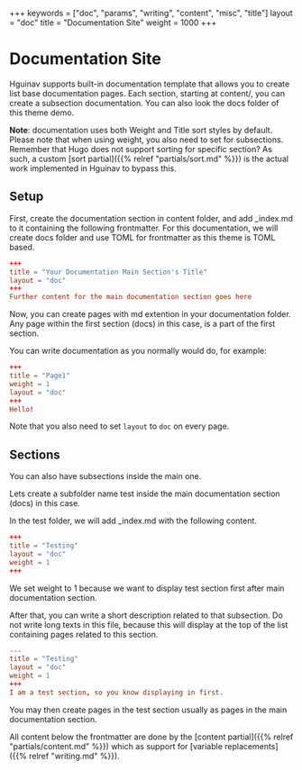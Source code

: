 +++
keywords = ["doc", "params", "writing", "content", "misc", "title"]
layout = "doc"
title = "Documentation Site"
weight = 1000
+++
# Documentation Site
Hguinav supports built-in documentation template that allows you to create list base documentation pages. Each section, starting at content/, you can create a subsection documentation. You can also look the docs folder of this theme demo.

**Note**: documentation uses both Weight and Title sort styles by default. Please note that when using weight, you also need to set for subsections. Remember that Hugo does not support sorting for specific section? As such, a custom [sort partial]({{% relref "partials/sort.md" %}}) is the actual work implemented in Hguinav to bypass this.

## Setup
First, create the documentation section in content folder, and add _index.md to it containing the following frontmatter. For this documentation, we will create docs folder and use TOML for frontmatter as this theme is TOML based.
```toml
+++
title = "Your Documentation Main Section's Title"
layout = "doc"
+++
Further content for the main documentation section goes here
```

Now, you can create pages with md extention in your documentation folder. Any page within the first section (docs) in this case, is a part of the first section.

You can write documentation as you normally would do, for example:
```toml
+++
title = "Page1"
weight = 1
layout = "doc"
+++
Hello!
```

Note that you also need to set `layout` to `doc` on every page.

## Sections
You can also have subsections inside the main one.

Lets create a subfolder name test inside the main documentation section (docs) in this case.

In the test folder, we will add _index.md with the following content.
```toml
+++
title = "Testing"
layout = "doc"
weight = 1
+++
```

We set weight to 1 because we want to display test section first after main documentation section.

After that, you can write a short description related to that subsection. Do not write long texts in this file, because this will display at the top of the list containing pages related to this section.
```toml
---
title = "Testing"
layout = "doc"
weight = 1
+++
I am a test section, so you know displaying in first.
```

You may then create pages in the test section usually as pages in the main documentation section.

All content below the frontmatter are done by the [content partial]({{% relref "partials/content.md" %}}) which as support for [variable replacements]({{% relref "writing.md" %}}).